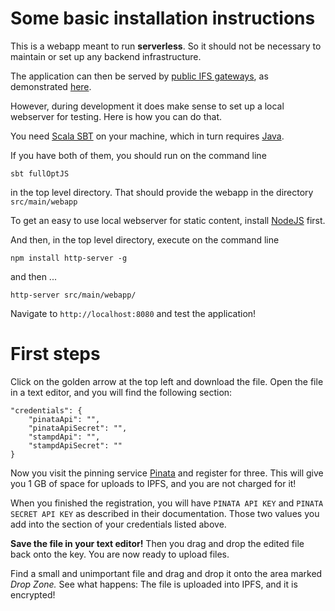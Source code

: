 # Some basic installation instructions #

This is a webapp meant to run
**serverless**. So it should
not be necessary to maintain or set up
any backend infrastructure.

The application can then be served by 
[public IFS gateways](https://ipfs.github.io/public-gateway-checker/),
as demonstrated 
[here](https://gateway.pinata.cloud/ipfs/Qmf2Cnz214u5vQgaMqaE7BE93KKuWr6HZ162Y9YyjowWmG/).

However, during development it does make sense to set up a local webserver for testing. Here
is how you can do that.

You need
[Scala SBT](https://www.scala-sbt.org/download.html)
on your machine, which in turn requires 
[Java](https://www.oracle.com/technetwork/java/javase/downloads/index.html).

If you have both of them, you should run on the command line

    sbt fullOptJS

in the top level directory. That should provide the webapp in the directory
`src/main/webapp`

To get an easy to use local webserver for static content, install 
[NodeJS](https://nodejs.org/en/download/)
first.

And then, in the top level directory, execute on the command line

    npm install http-server -g
    
and then ...

    http-server src/main/webapp/
    
Navigate to `http://localhost:8080` and test the application!
    
    
# First steps #

Click on the golden arrow at the top left and download the file. Open the file in a text editor, 
and you will find the following section:

    "credentials": {
        "pinataApi": "",
        "pinataApiSecret": "",
        "stampdApi": "",
        "stampdApiSecret": ""
    }
    
Now you visit the pinning service
[Pinata](https://pinata.cloud/)
and register for three. This will give
you 1 GB of space for uploads to IPFS, and
you are not charged for it!

When you finished the registration, you will
have 
`PINATA API KEY`
and
`PINATA SECRET API KEY`
as described in their documentation. Those two values
you add into the section of your credentials listed above.

**Save the file in your text editor!**  Then you drag and
drop the edited file back onto the key. You are now ready to upload files.

Find a small and unimportant file and drag and drop it onto the area
marked *Drop Zone.* See what happens: The file is uploaded into IPFS, and
it is encrypted!


 



    
    









